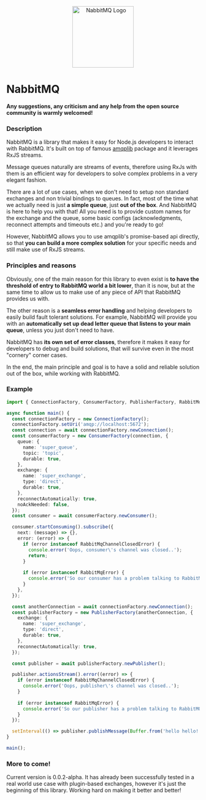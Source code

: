 
<p align="center">
  <img src="https://i.imgur.com/zoFHpgH.png" height="160" alt="NabbitMQ Logo"/></a> 
  <h1>NabbitMQ</h1>
</p>

**Any suggestions, any criticism and any help from the open source community is warmly welcomed!**

### Description

NabbitMQ is a library that makes it easy for Node.js developers to interact with RabbitMQ. It's built on top of famous [amqplib](https://www.npmjs.com/package/amqplib) package and it leverages RxJS streams.

Message queues naturally are streams of events, therefore using RxJs with them is an efficient way for developers to solve complex problems in a very elegant fashion.  

There are a lot of use cases, when we don't need to setup non standard exchanges and non trivial bindings to queues. In fact, most of the time what we actually need is just **a simple queue**, just **out of the box**. And NabbitMQ is here to help you with that! All you need is to provide custom names for the exchange and the queue, some basic configs (acknowledgments, reconnect attempts and timeouts etc.) and you're ready to go! 

However, NabbitMQ allows you to use amqplib's promise-based api directly, so that **you can build a more complex solution** for your specific needs and still make use of RxJS streams.

### Principles and reasons

Obviously, one of the main reason for this library to even exist is **to have the threshold of entry to RabbitMQ world a bit lower**, than it is now, but at the same time to allow us to make use of any piece of API that RabbitMQ provides us with.

The other reason is a **seamless error handling** and helping developers to easily build fault tolerant solutions. For example, NabbitMQ will provide you with an **automatically set up dead letter queue that listens to your main queue**, unless you just don't need to have.

NabbitMQ has **its own set of error classes**, therefore it makes it easy for developers to debug and build solutions, that will survive even in the most "cornery" corner cases.

In the end, the main principle and goal is to have a solid and reliable solution out of the box, while working with RabbitMQ.

### Example

```typescript
import { ConnectionFactory, ConsumerFactory, PublisherFactory, RabbitMqChannelClosedError, RabbitMqError } from 'nabbitmq';

async function main() {
  const connectionFactory = new ConnectionFactory();
  connectionFactory.setUri('amqp://localhost:5672');
  const connection = await connectionFactory.newConnection();
  const consumerFactory = new ConsumerFactory(connection, {
    queue: {
      name: 'super_queue',
      topic: 'topic',
      durable: true,
    },
    exchange: {
      name: 'super_exchange',
      type: 'direct',
      durable: true,
    },
    reconnectAutomatically: true,
    noAckNeeded: false,
  });
  const consumer = await consumerFactory.newConsumer();

  consumer.startConsuming().subscribe({
    next: (message) => {},
    error: (error) => {
      if (error instanceof RabbitMqChannelClosedError) {
        console.error('Oops, consumer\'s channel was closed..');
        return;
      }
      
      if (error instanceof RabbitMqError) {
        console.error('So our consumer has a problem talking to RabbitMQ');
      }
    },
  });

  const anotherConnection = await connectionFactory.newConnection();
  const publisherFactory = new PublisherFactory(anotherConnection, {
    exchange: {
      name: 'super_exchange',
      type: 'direct',
      durable: true,
    },
    reconnectAutomatically: true,
  });

  const publisher = await publisherFactory.newPublisher();

  publisher.actionsStream().error((error) => {
    if (error instanceof RabbitMqChannelClosedError) {
      console.error('Oops, publisher\'s channel was closed..');
    }
    
    if (error instanceof RabbitMqError) {
      console.error('So our publisher has a problem talking to RabbitMQ');
    }
  });

  setInterval(() => publisher.publishMessage(Buffer.from('hello hello!'), 'topic'), 1000);
}

main();

```


### More to come!

Current version is 0.0.2-alpha. It has already been successfully tested in a real world use case with plugin-based exchanges, however it's just the beginning of this library. Working hard on making it better and better!
